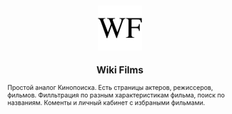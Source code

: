 <p align="center">
    <a href="https://djangochannel.com" target="_blank" rel="noopener noreferrer">
        <img width="100" src="favicon.ico" title="WikiFilms">
    </a>
</p>

<h2 align="center">Wiki Films</h2>
<p> 
Простой аналог Кинопоиска. Есть страницы актеров, режиссеров, фильмов. Филльтрация по разным характеристикам фильма, поиск по названиям. Коменты и личный кабинет с избраными фильмами.
</p>
